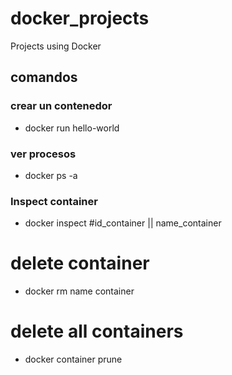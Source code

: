 # docker_projects
Projects using Docker

## comandos
### crear un contenedor
- docker run hello-world

### ver procesos
- docker ps -a
### Inspect container
- docker inspect #id_container || name_container

# delete container
- docker rm name container

# delete all containers
- docker container prune
